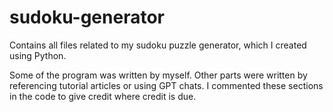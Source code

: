 # sudoku-generator
Contains all files related to my sudoku puzzle generator, which I created using Python.

Some of the program was written by myself. Other parts were written by referencing tutorial articles or using GPT chats. I commented these sections in the code to give credit where credit is due.
